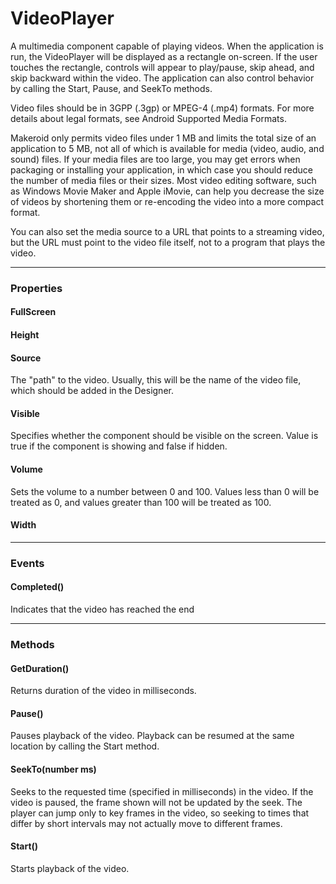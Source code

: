 # VideoPlayer

A multimedia component capable of playing videos. When the application is run, the VideoPlayer will be displayed as a rectangle on-screen. If the user touches the rectangle, controls will appear to play/pause, skip ahead, and skip backward within the video. The application can also control behavior by calling the Start, Pause, and SeekTo methods.

Video files should be in 3GPP (.3gp) or MPEG-4 (.mp4) formats. For more details about legal formats, see Android Supported Media Formats.

Makeroid only permits video files under 1 MB and limits the total size of an application to 5 MB, not all of which is available for media (video, audio, and sound) files. If your media files are too large, you may get errors when packaging or installing your application, in which case you should reduce the number of media files or their sizes. Most video editing software, such as Windows Movie Maker and Apple iMovie, can help you decrease the size of videos by shortening them or re-encoding the video into a more compact format.

You can also set the media source to a URL that points to a streaming video, but the URL must point to the video file itself, not to a program that plays the video.

---

### Properties

#### FullScreen

#### Height

#### Source

The "path" to the video. Usually, this will be the name of the video file, which should be added in the Designer.

#### Visible

Specifies whether the component should be visible on the screen. Value is true if the component is showing and false if hidden.

#### Volume

Sets the volume to a number between 0 and 100. Values less than 0 will be treated as 0, and values greater than 100 will be treated as 100.

#### Width

---

### Events

#### Completed()

Indicates that the video has reached the end

---

### Methods

#### GetDuration()

Returns duration of the video in milliseconds.

#### Pause()

Pauses playback of the video. Playback can be resumed at the same location by calling the Start method.

#### SeekTo(number ms)

Seeks to the requested time (specified in milliseconds) in the video. If the video is paused, the frame shown will not be updated by the seek. The player can jump only to key frames in the video, so seeking to times that differ by short intervals may not actually move to different frames.

#### Start()

Starts playback of the video.
